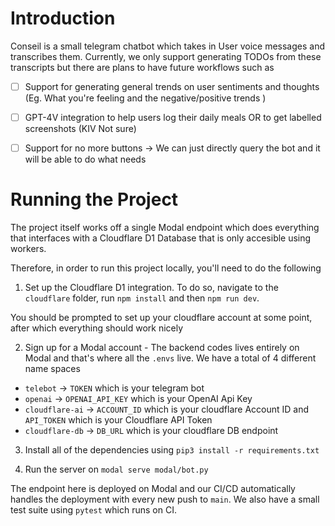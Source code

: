 
# Introduction

Conseil is a small telegram chatbot which takes in User voice messages and transcribes them. Currently, we only support generating TODOs from these transcripts but there are plans to have future workflows such as

- [ ] Support for generating general trends on user sentiments and thoughts (Eg. What you're feeling and the negative/positive trends )

- [ ] GPT-4V integration to help users log their daily meals OR to get labelled screenshots (KIV Not sure)

- [ ] Support for no more buttons -> We can just directly query the bot and it will be able to do what needs

# Running the Project

The project itself works off a single Modal endpoint which does everything that interfaces with a Cloudflare D1 Database that is only accesible using workers.

Therefore, in order to run this project locally, you'll need to do the following

1. Set up the Cloudflare D1 integration. To do so, navigate to the `cloudflare` folder, run `npm install` and then `npm run dev`. 

You should be prompted to set up your cloudflare account at some point, after which everything should work nicely

2. Sign up for a Modal account - The backend codes lives entirely on Modal and that's where all the `.envs` live. We have a total of 4 different name spaces

- `telebot` -> `TOKEN` which is your telegram bot
- `openai` -> `OPENAI_API_KEY` which is your OpenAI Api Key
- `cloudflare-ai` -> `ACCOUNT_ID` which is your cloudflare Account ID and `API_TOKEN` which is your Cloudflare API Token
- `cloudflare-db` -> `DB_URL` which is your cloudflare DB endpoint

3. Install all of the dependencies using `pip3 install -r requirements.txt`

4. Run the server on `modal serve modal/bot.py`

The endpoint here is deployed on Modal and our CI/CD automatically handles the deployment with every new push to `main`. We also have a small test suite using `pytest` which runs on CI.
